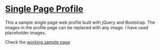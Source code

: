 # [Single Page Profile](https://codepen.io/piyushpatel2005/full/vyGWxd/)

This a sample single page web profile built with jQuery and Bootstrap. The images in the profile page can be replaced with any image. I have used placeholder images.

Check the [working sample page](https://codepen.io/piyushpatel2005/full/vyGWxd/)
